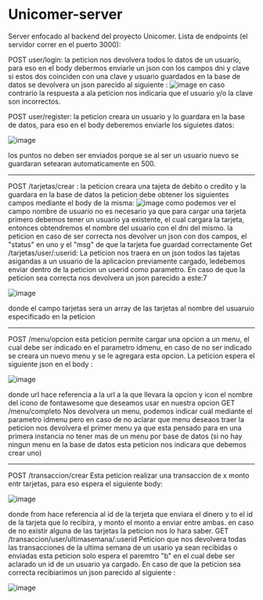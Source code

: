 # Unicomer-server
Server enfocado al backend del proyecto Unicomer.
Lista de endpoints (el servidor correr en el puerto 3000): 

POST user/login: la peticion nos devolvera todos lo datos de un usuario, para eso en el body debermos enviarle un json con los campos dni y clave si estos dos coinciden con una clave y usuario guardados en la base de datos se devolvera un json parecido al siguiente :
![image](https://user-images.githubusercontent.com/80925718/216147409-b6ce0ac7-1ff2-4885-ac76-63c759f54c05.png)
en caso contrario la respuesta a ala peticion nos indicaria que el usuario y/o la clave son incorrectos.

POST user/register: la peticion creara un usuario y lo guardara en la base de datos, para eso en el body deberemos enviarle los siguietes datos: 

![image](https://user-images.githubusercontent.com/80925718/216147828-e8e373bb-2440-4534-ba99-afb2bab90c8c.png)

los puntos no deben ser enviados porque se al ser un usuario nuevo se guardaran setearan automaticamente en 500.

------------------------------------------------------------------
POST /tarjetas/crear : la peticion creara una tajeta de debito o credito y la guardara en la base de datos la peticion debe obtener los siguientes campos mediante el body de la misma:
![image](https://user-images.githubusercontent.com/80925718/216145000-6f1a0381-6652-405a-aae9-203f306e7c6e.png)
como podemos ver el campo nombre de usuario no es necesario ya que para cargar una tarjeta primero debemos tener un usuario ya existente, el cual cargara la tarjeta, entonces obtendremos el nombre del usuario con el dni del mismo.
la peticion en caso de ser correcta nos devolver un json con dos campos, el "status" en uno y el "msg" de que la tarjeta fue guardad correctamente
Get /tarjetas/user/:userid: La peticion nos traera en un json todos las tajetas asigandas a un usuario de la aplicacion previamente cargado, ledebemos enviar dentro de la peticion un userid como parametro. 
En caso de que la peticion sea correcta nos devolvera un json parecido a este:7

![image](https://user-images.githubusercontent.com/80925718/216146467-e48f1c0e-5ba0-4da7-810d-03a6cb1b1d65.png)

 donde el campo tarjetas sera un array de las tarjetas al nombre del usuaruio especificado en la peticion 
 
 ------------------------------------------------------------------------
 POST /menu/opcion 
  esta peticion permite cargar una opcion a un menu, el cual debe ser indicado en el parametro idmenu, en caso de no ser indicado se creara un nuevo menu y se le agregara esta opcion. La peticion espera el siguiente json en el body : 
  
![image](https://user-images.githubusercontent.com/80925718/216151685-80b46ac9-985a-47dd-be87-080420d47e03.png)

donde url hace referencia a la url a la que llevara la opcion y icon el nombre del icono de fontawesome que deseamos usar en nuestra opcion 
 GET /menu/completo
 Nos devolvera un menu, podemos indicar cual mediante el parametro idmenu pero en caso de no aclarar que menu deseaos traer la peticion nos devolvera el primer menu ya que esta pensado para en una primera instancia no tener mas de un menu por base de datos (si no hay ningun menu en la base de datos esta peticion nos indicara que debemos crear uno)
 
----------------------------------------------------------------
POST /transaccion/crear 
Esta peticion realizar una transaccion de x monto entr tarjetas, para eso espera el siguiente body: 

![image](https://user-images.githubusercontent.com/80925718/216152360-1a1420ff-4c19-4449-a4f2-d916ef034706.png)

donde from hace referencia al id de la terjeta que enviara el dinero y to el id de la tarjeta que lo recibira, y monto el monto a enviar entre ambas.
en caso de no existir alguna de las tarjetas la peticion nos lo hara saber. 
GET /transaccion/user/ultimasemana/:userid
Peticion que nos devolvera todas las transacciones de la ultima semana de un usario ya sean recibidas o enviadas esta peticion solo espera el paremtro "b" en el cual debe ser aclarado un id de un usuario ya cargado. En caso de que la peticion sea correcta recibiarimos un json parecido al siguiente : 

![image](https://user-images.githubusercontent.com/80925718/216153206-43063b2f-b392-47b9-9262-ac3190579590.png)
